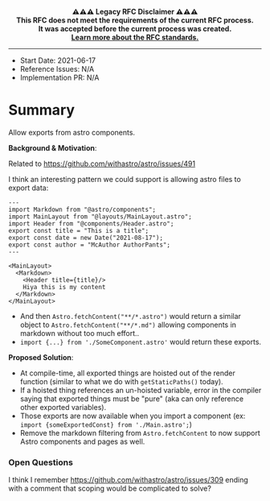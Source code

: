 <!-- LEGACY RFC -->
<p align="center"><strong>⚠️⚠️⚠️ Legacy RFC Disclaimer ⚠️⚠️⚠️
<br />This RFC does not meet the requirements of the current RFC process.
<br />It was accepted before the current process was created.
<br /><a href="https://github.com/withastro/roadmap#readme">Learn more about the RFC standards.</a>
</strong></p>
<!-- LEGACY RFC -->

---

- Start Date: 2021-06-17
- Reference Issues: N/A
- Implementation PR: N/A

# Summary

Allow exports from astro components.

**Background & Motivation**:

Related to https://github.com/withastro/astro/issues/491

I think an interesting pattern we could support is allowing astro files to export data:

```astro
---
import Markdown from "@astro/components";
import MainLayout from "@layouts/MainLayout.astro";
import Header from "@components/Header.astro";
export const title = "This is a title";
export const date = new Date("2021-08-17");
export const author = "McAuthor AuthorPants";
---

<MainLayout>
  <Markdown>
    <Header title={title}/>
    Hiya this is my content
  </Markdown>
</MainLayout>
```

- And then `Astro.fetchContent("**/*.astro")` would return a similar object to `Astro.fetchContent("**/*.md")` allowing components in markdown without too much effort..
- `import {...} from './SomeComponent.astro'` would return these exports.

**Proposed Solution**:

- At compile-time, all exported things are hoisted out of the render function (similar to what we do with `getStaticPaths()` today).
- If a hoisted thing references an un-hoisted variable, error in the compiler saying that exported things must be "pure" (aka can only reference other exported variables).
- Those exports are now available when you import a component (ex: `import {someExportedConst} from './Main.astro';`)
- Remove the markdown filtering from `Astro.fetchContent` to now support Astro components and pages as well.

### Open Questions

I think I remember https://github.com/withastro/astro/issues/309 ending with a comment that scoping would be complicated to solve?
